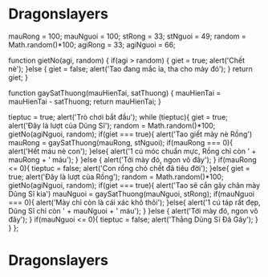 # Dragonslayers
mauRong = 100;
mauNguoi = 100;
stRong = 33;
stNguoi = 49;
random = Math.random()*100;
agiRong = 33;
agiNguoi = 66;

function gietNo(agi, random) {
 if(agi > random) {
 	giet = true;
 	alert('Chết nè');
 }else {
 	giet = false;
	 alert('Tao đang mắc ỉa, tha cho mày đó');
 }
 return giet;
}

function gaySatThuong(mauHienTai, satThuong) {
 mauHienTai = mauHienTai - satThuong;
 return mauHienTai;
}

tieptuc = true;
alert('Trò chơi bắt đầu');
while (tieptuc){
   giet = true;
   alert('Đây là lượt của Dũng Sĩ');
   random = Math.random()*100;
   gietNo(agiNguoi, random);
   if(giet === true){
    alert('Tao giết mày nè Rồng')
    mauRong = gaySatThuong(mauRong, stNguoi);
   if(mauRong === 0){
    alert('Hết máu nè con');
   }else{
   	alert('1 cú móc chuẩn mực, Rồng chỉ còn ' + mauRong + ' máu');
   }
   }else {
    alert('Tới mày đó, ngon vô đây');
   }
   if(mauRong <= 0){
    tieptuc = false;
    alert('Con rồng chó chết đã tiêu đời');
   }else{
   giet = true;
   alert('Đây là lượt của Rồng');
   random = Math.random()*100;
   gietNo(agiNguoi, random);
   if(giet === true){
    alert('Tao sẽ cắn gãy chân mày Dũng Sĩ kia')
    mauNguoi = gaySatThuong(mauNguoi, stRong);
   if(mauNguoi === 0){
    alert('Mày chỉ còn là cái xác khô thôi');
   }else{
   	alert('1 cú táp rất đẹp, Dũng Sĩ chỉ còn ' + mauNguoi + ' máu');
   }
   }else {
   alert('Tới mày đó, ngon vô đây');
   }
if(mauNguoi <= 0){
   tieptuc = false;
   alert('Thằng Dũng Sĩ Đã Gãy');
}
   }
};
# Dragonslayers
